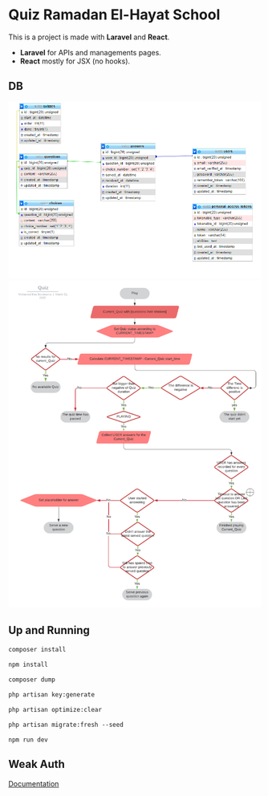 # Quiz Ramadan El-Hayat School

This is a project is made with **Laravel** and **React**.

-   **Laravel** for APIs and managements pages.
-   **React** mostly for JSX (no hooks).

## DB

![DB](DB.png)
![FLow-chart](Quiz-Flow-chart.png)

## Up and Running

```terminal
composer install
```

```terminal
npm install
```

```terminal
composer dump
```

```terminal
php artisan key:generate
```

```terminal
php artisan optimize:clear
```

```terminal
php artisan migrate:fresh --seed
```

```terminal
npm run dev
```

## Weak Auth

[Documentation](app/Http/Middleware/WeakAuth.md)
